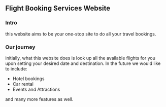 ## Flight Booking Services Website
### Intro
this website aims to be your one-stop site to do all your travel bookings.

### Our journey
initially, what this website does is look up all the available flights for you upon setting your desired date and destination. In the future we would like to include:
- Hotel bookings
- Car rental
- Events and Attractions

and many more features as well.


